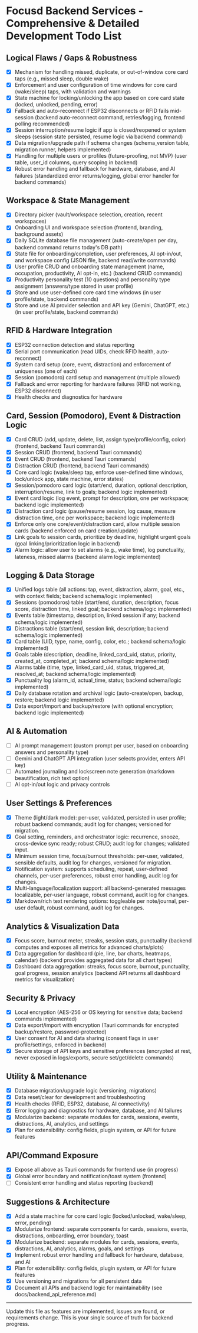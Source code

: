 

# Focusd Backend Services - Comprehensive & Detailed Development Todo List

## Logical Flaws / Gaps & Robustness
- [x] Mechanism for handling missed, duplicate, or out-of-window core card taps (e.g., missed sleep, double wake)
- [x] Enforcement and user configuration of time windows for core card (wake/sleep) taps, with validation and warnings
- [x] State machine for locking/unlocking the app based on core card state (locked, unlocked, pending, error)
- [x] Fallback and auto-reconnect if ESP32 disconnects or RFID fails mid-session (backend auto-reconnect command, retries/logging, frontend polling recommended)
- [x] Session interruption/resume logic if app is closed/reopened or system sleeps (session state persisted, resume logic via backend command)
- [x] Data migration/upgrade path if schema changes (schema_version table, migration runner, helpers implemented)
- [x] Handling for multiple users or profiles (future-proofing, not MVP) (user table, user_id columns, query scoping in backend)
- [x] Robust error handling and fallback for hardware, database, and AI failures (standardized error returns/logging, global error handler for backend commands)

## Workspace & State Management
- [x] Directory picker (vault/workspace selection, creation, recent workspaces)
- [x] Onboarding UI and workspace selection (frontend, branding, background assets)
- [x] Daily SQLite database file management (auto-create/open per day, backend command returns today's DB path)
- [x] State file for onboarding/completion, user preferences, AI opt-in/out, and workspace config (JSON file, backend read/write commands)
- [x] User profile CRUD and onboarding state management (name, occupation, productivity, AI opt-in, etc.) (backend CRUD commands)
- [x] Productivity personality test (10 questions) and personality type assignment (answers/type stored in user profile)
- [x] Store and use user-defined core card time windows (in user profile/state, backend commands)
- [x] Store and use AI provider selection and API key (Gemini, ChatGPT, etc.) (in user profile/state, backend commands)

## RFID & Hardware Integration
- [x] ESP32 connection detection and status reporting
- [x] Serial port communication (read UIDs, check RFID health, auto-reconnect)
- [x] System card setup (core, event, distraction) and enforcement of uniqueness (one of each)
- [x] Session (pomodoro) card setup and management (multiple allowed)
- [x] Fallback and error reporting for hardware failures (RFID not working, ESP32 disconnect)
- [x] Health checks and diagnostics for hardware

## Card, Session (Pomodoro), Event & Distraction Logic
- [x] Card CRUD (add, update, delete, list, assign type/profile/config, color) (frontend, backend Tauri commands)
- [x] Session CRUD (frontend, backend Tauri commands)
- [x] Event CRUD (frontend, backend Tauri commands)
- [x] Distraction CRUD (frontend, backend Tauri commands)
- [x] Core card logic (wake/sleep tap, enforce user-defined time windows, lock/unlock app, state machine, error states)
- [x] Session/pomodoro card logic (start/end, duration, optional description, interruption/resume, link to goals; backend logic implemented)
- [x] Event card logic (log event, prompt for description, one per workspace; backend logic implemented)
- [x] Distraction card logic (pause/resume session, log cause, measure distraction time, one per workspace; backend logic implemented)
- [x] Enforce only one core/event/distraction card, allow multiple session cards (backend enforced on card creation/update)
- [x] Link goals to session cards, prioritize by deadline, highlight urgent goals (goal linking/prioritization logic in backend)
- [x] Alarm logic: allow user to set alarms (e.g., wake time), log punctuality, lateness, missed alarms (backend alarm logic implemented)

## Logging & Data Storage
- [x] Unified logs table (all actions: tap, event, distraction, alarm, goal, etc., with context fields; backend schema/logic implemented)
- [x] Sessions (pomodoros) table (start/end, duration, description, focus score, distraction time, linked goal; backend schema/logic implemented)
- [x] Events table (timestamp, description, linked session if any; backend schema/logic implemented)
- [x] Distractions table (start/end, session link, description; backend schema/logic implemented)
- [x] Card table (UID, type, name, config, color, etc.; backend schema/logic implemented)
- [x] Goals table (description, deadline, linked_card_uid, status, priority, created_at, completed_at; backend schema/logic implemented)
- [x] Alarms table (time, type, linked_card_uid, status, triggered_at, resolved_at; backend schema/logic implemented)
- [x] Punctuality log (alarm_id, actual_time, status; backend schema/logic implemented)
- [x] Daily database rotation and archival logic (auto-create/open, backup, restore; backend logic implemented)
- [x] Data export/import and backup/restore (with optional encryption; backend logic implemented)

## AI & Automation
- [ ] AI prompt management (custom prompt per user, based on onboarding answers and personality type)
- [ ] Gemini and ChatGPT API integration (user selects provider, enters API key)
- [ ] Automated journaling and lockscreen note generation (markdown beautification, rich text option)
- [ ] AI opt-in/out logic and privacy controls

## User Settings & Preferences
- [x] Theme (light/dark mode): per-user, validated, persisted in user profile; robust backend commands; audit log for changes; versioned for migration.
- [x] Goal setting, reminders, and orchestrator logic: recurrence, snooze, cross-device sync ready; robust CRUD; audit log for changes; validated input.
- [x] Minimum session time, focus/burnout thresholds: per-user, validated, sensible defaults, audit log for changes, versioned for migration.
- [x] Notification system: supports scheduling, repeat, user-defined channels, per-user preferences, robust error handling, audit log for changes.
- [x] Multi-language/localization support: all backend-generated messages localizable, per-user language, robust command, audit log for changes.
- [x] Markdown/rich text rendering options: toggleable per note/journal, per-user default, robust command, audit log for changes.

## Analytics & Visualization Data
- [x] Focus score, burnout meter, streaks, session stats, punctuality (backend computes and exposes all metrics for advanced charts/plots)
- [x] Data aggregation for dashboard (pie, line, bar charts, heatmaps, calendar) (backend provides aggregated data for all chart types)
- [x] Dashboard data aggregation: streaks, focus score, burnout, punctuality, goal progress, session analytics (backend API returns all dashboard metrics for visualization)

## Security & Privacy
- [x] Local encryption (AES-256 or OS keyring for sensitive data; backend commands implemented)
- [x] Data export/import with encryption (Tauri commands for encrypted backup/restore, password-protected)
- [x] User consent for AI and data sharing (consent flags in user profile/settings, enforced in backend)
- [x] Secure storage of API keys and sensitive preferences (encrypted at rest, never exposed in logs/exports, secure set/get/delete commands)

## Utility & Maintenance
- [x] Database migration/upgrade logic (versioning, migrations)
- [x] Data reset/clear for development and troubleshooting
- [x] Health checks (RFID, ESP32, database, AI connectivity)
- [x] Error logging and diagnostics for hardware, database, and AI failures
- [x] Modularize backend: separate modules for cards, sessions, events, distractions, AI, analytics, and settings
- [x] Plan for extensibility: config fields, plugin system, or API for future features

## API/Command Exposure
- [x] Expose all above as Tauri commands for frontend use (in progress)
- [x] Global error boundary and notification/toast system (frontend)
- [ ] Consistent error handling and status reporting (backend)

## Suggestions & Architecture
- [x] Add a state machine for core card logic (locked/unlocked, wake/sleep, error, pending)
- [x] Modularize frontend: separate components for cards, sessions, events, distractions, onboarding, error boundary, toast
- [x] Modularize backend: separate modules for cards, sessions, events, distractions, AI, analytics, alarms, goals, and settings
- [x] Implement robust error handling and fallback for hardware, database, and AI
- [x] Plan for extensibility: config fields, plugin system, or API for future features
- [x] Use versioning and migrations for all persistent data
- [x] Document all APIs and backend logic for maintainability (see docs/backend_api_reference.md)

---

Update this file as features are implemented, issues are found, or requirements change. This is your single source of truth for backend progress.
